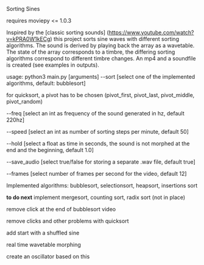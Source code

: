 Sorting Sines

requires moviepy <= 1.0.3

Inspired by the [classic sorting sounds] (https://www.youtube.com/watch?v=kPRA0W1kECg) this project sorts sine waves with different sorting algorithms. The sound is derived by playing back the array as a wavetable. The state of the array corresponds to a timbre, the differing sorting algorithms correspond to different timbre changes. An mp4 and a soundfile is created (see examples in outputs).

usage: python3 main.py \[arguments\]
--sort \[select one of the implemented algorithms, default: bubblesort\]

for quicksort, a pivot has to be chosen (pivot_first, pivot_last, pivot_middle, pivot_random)

--freq \[select an int as frequency of the sound generated in hz, default 220hz\] 

--speed \[select an int as number of sorting steps per minute, default 50\]  

--hold \[select a float as time in seconds, the sound is not morphed at the end and the beginning, default 1.0\] 

--save_audio \[select true/false for storing a separate .wav file, default true\] 

--frames \[select number of frames per second for the video, default 12\] 
 
Implemented algorithms: bubblesort, selectionsort, heapsort, insertions sort 
 
 
 
**to do next** 
implement mergesort, counting sort, radix sort (not in place)

remove click at the end of bubblesort video 

remove clicks and other problems with quicksort

add start with a shuffled sine 

real time wavetable morphing 

create an oscillator based on this 
